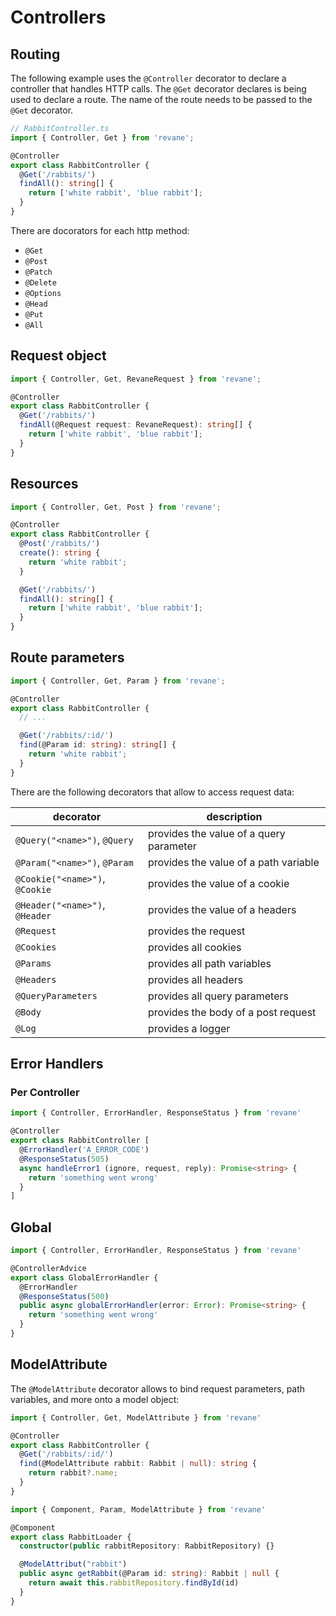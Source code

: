 # Controllers

## Routing

The following example uses the `@Controller` decorator to declare a controller
that handles HTTP calls. The `@Get` decorator declares is being used to declare
a route. The name of the route needs to be passed to the `@Get` decorator.

```ts
// RabbitController.ts
import { Controller, Get } from 'revane';

@Controller
export class RabbitController {
  @Get('/rabbits/')
  findAll(): string[] {
    return ['white rabbit', 'blue rabbit'];
  }
}
```

There are docorators for each http method:

* `@Get`
* `@Post`
* `@Patch`
* `@Delete`
* `@Options`
* `@Head`
* `@Put`
* `@All`

## Request object

```ts
import { Controller, Get, RevaneRequest } from 'revane';

@Controller
export class RabbitController {
  @Get('/rabbits/')
  findAll(@Request request: RevaneRequest): string[] {
    return ['white rabbit', 'blue rabbit'];
  }
}
```

## Resources

```ts
import { Controller, Get, Post } from 'revane';

@Controller
export class RabbitController {
  @Post('/rabbits/')
  create(): string {
    return 'white rabbit';
  }

  @Get('/rabbits/')
  findAll(): string[] {
    return ['white rabbit', 'blue rabbit'];
  }
}
```

## Route parameters

```ts
import { Controller, Get, Param } from 'revane';

@Controller
export class RabbitController {
  // ...

  @Get('/rabbits/:id/')
  find(@Param id: string): string[] {
    return 'white rabbit';
  }
}
```

There are the following decorators that allow to access request data:

| decorator                      | description                             |
|--------------------------------|-----------------------------------------|
| `@Query("<name>")`, `@Query`   | provides the value of a query parameter |
| `@Param("<name>")`, `@Param`   | provides the value of a path variable   |
| `@Cookie("<name>")`, `@Cookie` | provides the value of a cookie          |
| `@Header("<name>")`, `@Header` | provides the value of a headers         |
| `@Request`                     | provides the request                    |
| `@Cookies`                     | provides all cookies                    |
| `@Params`                      | provides all path variables             |
| `@Headers`                     | provides all headers                    |
| `@QueryParameters`             | provides all query parameters           |
| `@Body`                        | provides the body of a post request     |
| `@Log`                         | provides a logger                       |

## Error Handlers

### Per Controller

```ts
import { Controller, ErrorHandler, ResponseStatus } from 'revane'

@Controller
export class RabbitController [
  @ErrorHandler('A_ERROR_CODE') 
  @ResponseStatus(505)
  async handleError1 (ignore, request, reply): Promise<string> {
    return 'something went wrong'
  }
]
```

## Global

```ts
import { Controller, ErrorHandler, ResponseStatus } from 'revane'

@ControllerAdvice
export class GlobalErrorHandler {
  @ErrorHandler
  @ResponseStatus(500)
  public async globalErrorHandler(error: Error): Promise<string> {
    return 'something went wrong'
  }
}
```

## ModelAttribute

The `@ModelAttribute` decorator allows to bind request parameters, path variables, and more onto a model object:

```ts
import { Controller, Get, ModelAttribute } from 'revane'

@Controller
export class RabbitController {
  @Get('/rabbits/:id/')
  find(@ModelAttribute rabbit: Rabbit | null): string {
    return rabbit?.name;
  }
}
```

```ts
import { Component, Param, ModelAttribute } from 'revane'

@Component
export class RabbitLoader {
  constructor(public rabbitRepository: RabbitRepository) {}

  @ModelAttribut("rabbit")
  public async getRabbit(@Param id: string): Rabbit | null {
    return await this.rabbitRepository.findById(id)
  }
}
```